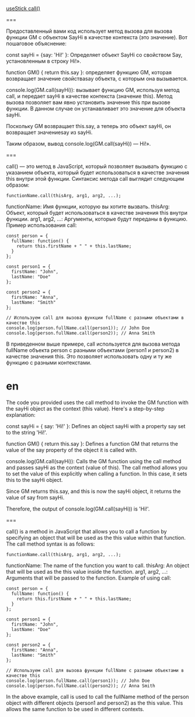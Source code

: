[useStick call()](https://github.com/alimbaeva/31github/blob/main/week-1/useStick.js)

===


Предоставленный вами код использует метод вызова для вызова функции GM с объектом SayHi в качестве контекста (это значение). Вот пошаговое объяснение:

const sayHi = {say: 'Hi!' }: Определяет объект SayHi со свойством Say, установленным в строку Hi!».

function GM() { return this.say }: определяет функцию GM, которая возвращает значение свойстваsay объекта, с которым она вызывается.

console.log(GM.call(sayHi)): вызывает функцию GM, используя метод call, и передает sayHi в качестве контекста (значение this). Метод вызова позволяет вам явно установить значение this при вызове функции. В данном случае он устанавливает это значение для объекта sayHi.

Поскольку GM возвращает this.say, а теперь это объект sayHi, он возвращает значениеsay из sayHi.

Таким образом, вывод console.log(GM.call(sayHi)) — Hi!».


===

call() — это метод в JavaScript, который позволяет вызывать функцию с указанием объекта, который будет использоваться в качестве значения this внутри этой функции. Синтаксис метода call выглядит следующим образом:

```
functionName.call(thisArg, arg1, arg2, ...);

```

functionName: Имя функции, которую вы хотите вызвать.
thisArg: Объект, который будет использоваться в качестве значения this внутри функции.
arg1, arg2, ...: Аргументы, которые будут переданы в функцию.
Пример использования call:

```
const person = {
  fullName: function() {
    return this.firstName + " " + this.lastName;
  }
};

const person1 = {
  firstName: "John",
  lastName: "Doe"
};

const person2 = {
  firstName: "Anna",
  lastName: "Smith"
};

// Используем call для вызова функции fullName с разными объектами в качестве this
console.log(person.fullName.call(person1)); // John Doe
console.log(person.fullName.call(person2)); // Anna Smith

```

В приведенном выше примере, call используется для вызова метода fullName объекта person с разными объектами (person1 и person2) в качестве значения this. Это позволяет использовать одну и ту же функцию с разными контекстами.


en
===


The code you provided uses the call method to invoke the GM function with the sayHi object as the context (this value). Here's a step-by-step explanation:

const sayHi = { say: 'Hi!' }: Defines an object sayHi with a property say set to the string 'Hi!'.

function GM() { return this.say }: Defines a function GM that returns the value of the say property of the object it is called with.

console.log(GM.call(sayHi)): Calls the GM function using the call method and passes sayHi as the context (value of this). The call method allows you to set the value of this explicitly when calling a function. In this case, it sets this to the sayHi object.

Since GM returns this.say, and this is now the sayHi object, it returns the value of say from sayHi.

Therefore, the output of console.log(GM.call(sayHi)) is 'Hi!'.

===


call() is a method in JavaScript that allows you to call a function by specifying an object that will be used as the this value within that function. The call method syntax is as follows:

```
functionName.call(thisArg, arg1, arg2, ...);

```


functionName: The name of the function you want to call.
thisArg: An object that will be used as the this value inside the function.
arg1, arg2, ...: Arguments that will be passed to the function.
Example of using call:

```
const person = {
  fullName: function() {
    return this.firstName + " " + this.lastName;
  }
};

const person1 = {
  firstName: "John",
  lastName: "Doe"
};

const person2 = {
  firstName: "Anna",
  lastName: "Smith"
};

// Используем call для вызова функции fullName с разными объектами в качестве this
console.log(person.fullName.call(person1)); // John Doe
console.log(person.fullName.call(person2)); // Anna Smith

```

In the above example, call is used to call the fullName method of the person object with different objects (person1 and person2) as the this value. This allows the same function to be used in different contexts.
